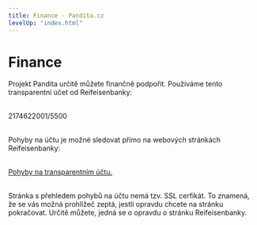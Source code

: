 ```yaml
---
title: Finance - Pandita.cz
levelUp: "index.html"
---
```


# Finance

Projekt Pandita určitě můžete finančně podpořit. Používáme tento transparentní účet od Reifeisenbanky:<br><br>

<span class="transparentni-ucet">
2174622001/5500
</span><br><br>

Pohyby na účtu je možné sledovat přímo na webových stránkách Reifeisenbanky:<br><br>

[Pohyby na transparentním účtu.](https://ebanka.cz/povinne-zverejnovane-informace/transparentni-ucty?path=transactions&name=Spolek&accountNumber=2174622001)<br><br>

Stránka s přehledem pohybů na účtu nemá tzv. SSL cerfikát. To znamená, že se vás možná prohlížeč zeptá, jestli opravdu chcete na stránku pokračovat. Určitě můžete, jedná se o opravdu o stránku Reifeisenbanky. <br><br>
